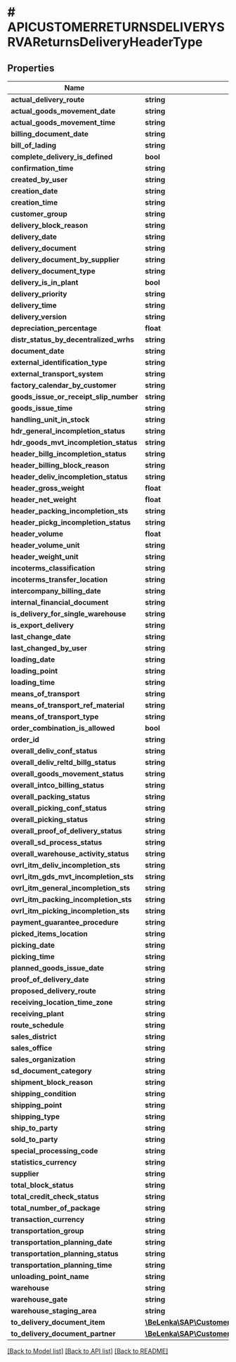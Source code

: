 # # APICUSTOMERRETURNSDELIVERYSRVAReturnsDeliveryHeaderType

## Properties

Name | Type | Description | Notes
------------ | ------------- | ------------- | -------------
**actual_delivery_route** | **string** |  | [optional]
**actual_goods_movement_date** | **string** |  | [optional]
**actual_goods_movement_time** | **string** |  | [optional]
**billing_document_date** | **string** |  | [optional]
**bill_of_lading** | **string** |  | [optional]
**complete_delivery_is_defined** | **bool** |  | [optional]
**confirmation_time** | **string** |  | [optional]
**created_by_user** | **string** |  | [optional]
**creation_date** | **string** |  | [optional]
**creation_time** | **string** |  | [optional]
**customer_group** | **string** |  | [optional]
**delivery_block_reason** | **string** |  | [optional]
**delivery_date** | **string** |  | [optional]
**delivery_document** | **string** |  | [optional]
**delivery_document_by_supplier** | **string** |  | [optional]
**delivery_document_type** | **string** |  | [optional]
**delivery_is_in_plant** | **bool** |  | [optional]
**delivery_priority** | **string** |  | [optional]
**delivery_time** | **string** |  | [optional]
**delivery_version** | **string** |  | [optional]
**depreciation_percentage** | **float** |  | [optional]
**distr_status_by_decentralized_wrhs** | **string** |  | [optional]
**document_date** | **string** |  | [optional]
**external_identification_type** | **string** |  | [optional]
**external_transport_system** | **string** |  | [optional]
**factory_calendar_by_customer** | **string** |  | [optional]
**goods_issue_or_receipt_slip_number** | **string** |  | [optional]
**goods_issue_time** | **string** |  | [optional]
**handling_unit_in_stock** | **string** |  | [optional]
**hdr_general_incompletion_status** | **string** |  | [optional]
**hdr_goods_mvt_incompletion_status** | **string** |  | [optional]
**header_billg_incompletion_status** | **string** |  | [optional]
**header_billing_block_reason** | **string** |  | [optional]
**header_deliv_incompletion_status** | **string** |  | [optional]
**header_gross_weight** | **float** |  | [optional]
**header_net_weight** | **float** |  | [optional]
**header_packing_incompletion_sts** | **string** |  | [optional]
**header_pickg_incompletion_status** | **string** |  | [optional]
**header_volume** | **float** |  | [optional]
**header_volume_unit** | **string** |  | [optional]
**header_weight_unit** | **string** |  | [optional]
**incoterms_classification** | **string** |  | [optional]
**incoterms_transfer_location** | **string** |  | [optional]
**intercompany_billing_date** | **string** |  | [optional]
**internal_financial_document** | **string** |  | [optional]
**is_delivery_for_single_warehouse** | **string** |  | [optional]
**is_export_delivery** | **string** |  | [optional]
**last_change_date** | **string** |  | [optional]
**last_changed_by_user** | **string** |  | [optional]
**loading_date** | **string** |  | [optional]
**loading_point** | **string** |  | [optional]
**loading_time** | **string** |  | [optional]
**means_of_transport** | **string** |  | [optional]
**means_of_transport_ref_material** | **string** |  | [optional]
**means_of_transport_type** | **string** |  | [optional]
**order_combination_is_allowed** | **bool** |  | [optional]
**order_id** | **string** |  | [optional]
**overall_deliv_conf_status** | **string** |  | [optional]
**overall_deliv_reltd_billg_status** | **string** |  | [optional]
**overall_goods_movement_status** | **string** |  | [optional]
**overall_intco_billing_status** | **string** |  | [optional]
**overall_packing_status** | **string** |  | [optional]
**overall_picking_conf_status** | **string** |  | [optional]
**overall_picking_status** | **string** |  | [optional]
**overall_proof_of_delivery_status** | **string** |  | [optional]
**overall_sd_process_status** | **string** |  | [optional]
**overall_warehouse_activity_status** | **string** |  | [optional]
**ovrl_itm_deliv_incompletion_sts** | **string** |  | [optional]
**ovrl_itm_gds_mvt_incompletion_sts** | **string** |  | [optional]
**ovrl_itm_general_incompletion_sts** | **string** |  | [optional]
**ovrl_itm_packing_incompletion_sts** | **string** |  | [optional]
**ovrl_itm_picking_incompletion_sts** | **string** |  | [optional]
**payment_guarantee_procedure** | **string** |  | [optional]
**picked_items_location** | **string** |  | [optional]
**picking_date** | **string** |  | [optional]
**picking_time** | **string** |  | [optional]
**planned_goods_issue_date** | **string** |  | [optional]
**proof_of_delivery_date** | **string** |  | [optional]
**proposed_delivery_route** | **string** |  | [optional]
**receiving_location_time_zone** | **string** |  | [optional]
**receiving_plant** | **string** |  | [optional]
**route_schedule** | **string** |  | [optional]
**sales_district** | **string** |  | [optional]
**sales_office** | **string** |  | [optional]
**sales_organization** | **string** |  | [optional]
**sd_document_category** | **string** |  | [optional]
**shipment_block_reason** | **string** |  | [optional]
**shipping_condition** | **string** |  | [optional]
**shipping_point** | **string** |  | [optional]
**shipping_type** | **string** |  | [optional]
**ship_to_party** | **string** |  | [optional]
**sold_to_party** | **string** |  | [optional]
**special_processing_code** | **string** |  | [optional]
**statistics_currency** | **string** |  | [optional]
**supplier** | **string** |  | [optional]
**total_block_status** | **string** |  | [optional]
**total_credit_check_status** | **string** |  | [optional]
**total_number_of_package** | **string** |  | [optional]
**transaction_currency** | **string** |  | [optional]
**transportation_group** | **string** |  | [optional]
**transportation_planning_date** | **string** |  | [optional]
**transportation_planning_status** | **string** |  | [optional]
**transportation_planning_time** | **string** |  | [optional]
**unloading_point_name** | **string** |  | [optional]
**warehouse** | **string** |  | [optional]
**warehouse_gate** | **string** |  | [optional]
**warehouse_staging_area** | **string** |  | [optional]
**to_delivery_document_item** | [**\BeLenka\SAP\CustomerReturnsDelivery\Model\APICUSTOMERRETURNSDELIVERYSRVAReturnsDeliveryHeaderTypeToDeliveryDocumentItem**](APICUSTOMERRETURNSDELIVERYSRVAReturnsDeliveryHeaderTypeToDeliveryDocumentItem.md) |  | [optional]
**to_delivery_document_partner** | [**\BeLenka\SAP\CustomerReturnsDelivery\Model\APICUSTOMERRETURNSDELIVERYSRVAReturnsDeliveryHeaderTypeToDeliveryDocumentPartner**](APICUSTOMERRETURNSDELIVERYSRVAReturnsDeliveryHeaderTypeToDeliveryDocumentPartner.md) |  | [optional]

[[Back to Model list]](../../README.md#models) [[Back to API list]](../../README.md#endpoints) [[Back to README]](../../README.md)
